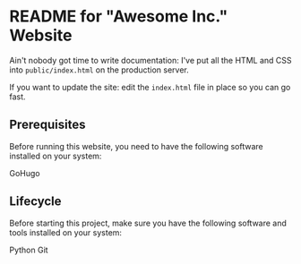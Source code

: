 # README for "Awesome Inc." Website

Ain't nobody got time to write documentation: I've put all the HTML and CSS into `public/index.html` on the production server.

If you want to update the site: edit the `index.html` file in place so you can go fast.

## Prerequisites
Before running this website, you need to have the following software installed on your system:

GoHugo

## Lifecycle
Before starting this project, make sure you have the following software and tools installed on your system:

Python
Git
